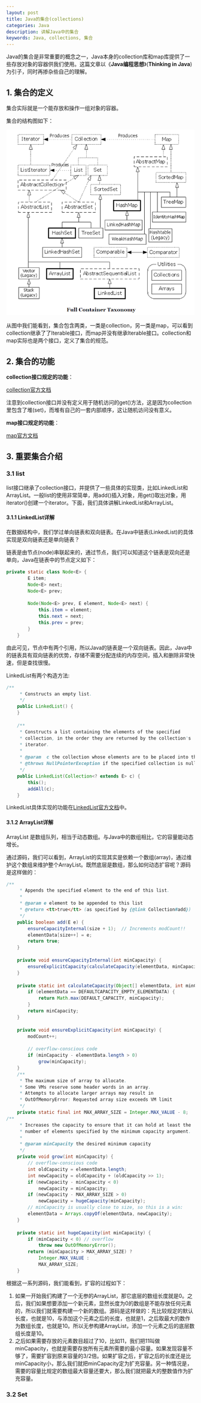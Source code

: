 ```yaml
---
layout: post
title: Java的集合(collections)
categories: Java
description: 讲解Java中的集合
keywords: Java, collections, 集合
---
```


Java的集合是非常重要的概念之一，Java本身的collection库和map库提供了一些存放对象的容器供我们使用。这篇文章以《**Java编程思想**》(**Thinking in Java**)为引子，同时再掺杂些自己的理解。

## 1. 集合的定义

集合实际就是一个能存放和操作一组对象的容器。

集合的结构图如下：

![集合结构图](/images/posts/java/collection_1.PNG)

从图中我们能看到，集合包含两类，一类是collection，另一类是map，可以看到collection继承了了Iterable接口，而map并没有继承Iterable接口。collection和map实际也是两个接口，定义了集合的规范。

## 2. 集合的功能

**collection接口规定的功能**：

[collection官方文档](https://docs.oracle.com/javase/8/docs/api/java/util/Collection.html)

注意到collection接口并没有定义用于随机访问的get()方法，这是因为collection里包含了堆(set)，而堆有自己的一套内部顺序，这让随机访问没有意义。

**map接口规定的功能**：

[map官方文档](https://docs.oracle.com/javase/8/docs/api/java/util/Map.html)

## 3. 重要集合介绍

### 3.1 list

list接口继承了collection接口，并提供了一些具体的实现类，比如LinkedList和ArrayList。一般list的使用非常简单，用add()插入对象，用get()取出对象，用iterator()创建一个iterator。下面，我们具体讲解LinkedList和ArrayList。

#### 3.1.1 LinkedList详解

在数据结构中，我们学过单向链表和双向链表。在Java中链表(LinkedList)的具体实现是双向链表还是单向链表？

链表是由节点(node)串联起来的，通过节点，我们可以知道这个链表是双向还是单向，Java在链表中的节点定义如下：

```java
private static class Node<E> {
        E item;
        Node<E> next;
        Node<E> prev;

        Node(Node<E> prev, E element, Node<E> next) {
            this.item = element;
            this.next = next;
            this.prev = prev;
        }
    }
```

由此可见，节点中有两个引用，所以Java的链表是一个双向链表。因此，Java中的链表具有双向链表的优势，存储不需要分配连续的内存空间，插入和删除非常快速，但是查找很慢。

LinkedList有两个构造方法:

```java
/**
     * Constructs an empty list.
     */
    public LinkedList() {
    }

    /**
     * Constructs a list containing the elements of the specified
     * collection, in the order they are returned by the collection's
     * iterator.
     *
     * @param  c the collection whose elements are to be placed into this list
     * @throws NullPointerException if the specified collection is null
     */
    public LinkedList(Collection<? extends E> c) {
        this();
        addAll(c);
    }
```

LinkedList具体实现的功能在[LinkedList官方文档](https://docs.oracle.com/javase/8/docs/api/java/util/LinkedList.html)中。

#### 3.1.2 ArrayList详解

ArrayList 是数组队列，相当于动态数组。与Java中的数组相比，它的容量能动态增长。

通过源码，我们可以看到，ArrayList的实现其实是依赖一个数组(array)，通过维护这个数组来维护整个ArrayList。既然底层是数组，那么如何动态扩容呢？源码是这样做的：

```java
/**
     * Appends the specified element to the end of this list.
     *
     * @param e element to be appended to this list
     * @return <tt>true</tt> (as specified by {@link Collection#add})
     */
    public boolean add(E e) {
        ensureCapacityInternal(size + 1);  // Increments modCount!!
        elementData[size++] = e;
        return true;
    }
	
	private void ensureCapacityInternal(int minCapacity) {
        ensureExplicitCapacity(calculateCapacity(elementData, minCapacity));
    }

	private static int calculateCapacity(Object[] elementData, int minCapacity) {
        if (elementData == DEFAULTCAPACITY_EMPTY_ELEMENTDATA) {
            return Math.max(DEFAULT_CAPACITY, minCapacity);
        }
        return minCapacity;
    }

	private void ensureExplicitCapacity(int minCapacity) {
        modCount++;

        // overflow-conscious code
        if (minCapacity - elementData.length > 0)
            grow(minCapacity);
    }
	/**
     * The maximum size of array to allocate.
     * Some VMs reserve some header words in an array.
     * Attempts to allocate larger arrays may result in
     * OutOfMemoryError: Requested array size exceeds VM limit
     */
    private static final int MAX_ARRAY_SIZE = Integer.MAX_VALUE - 8;
/**
     * Increases the capacity to ensure that it can hold at least the
     * number of elements specified by the minimum capacity argument.
     *
     * @param minCapacity the desired minimum capacity
     */
    private void grow(int minCapacity) {
        // overflow-conscious code
        int oldCapacity = elementData.length;
        int newCapacity = oldCapacity + (oldCapacity >> 1);
        if (newCapacity - minCapacity < 0)
            newCapacity = minCapacity;
        if (newCapacity - MAX_ARRAY_SIZE > 0)
            newCapacity = hugeCapacity(minCapacity);
        // minCapacity is usually close to size, so this is a win:
        elementData = Arrays.copyOf(elementData, newCapacity);
    }

    private static int hugeCapacity(int minCapacity) {
        if (minCapacity < 0) // overflow
            throw new OutOfMemoryError();
        return (minCapacity > MAX_ARRAY_SIZE) ?
            Integer.MAX_VALUE :
            MAX_ARRAY_SIZE;
    }
```

根据这一系列源码，我们能看到，扩容的过程如下：

1. 如果一开始我们构建了一个无参的ArrayList，那它底层的数组长度就是0。之后，我们如果想要添加一个新元素，显然长度为0的数组是不能存放任何元素的，所以我们就需要构建一个新的数组。源码是这样做的：先比较规定的默认长度，也就是10，与添加这个元素之后的长度，也就是1，之后取最大的数作为数组长度，也就是10。所以无参构建ArrayList，添加一个元素之后的底层数组长度是10。
2. 之后如果需要存放的元素数目超过了10，比如11，我们把11叫做minCapacity，也就是需要存放所有元素所需要的最小容量。如果发现容量不够了，需要扩容到原来容量的3/2倍。如果扩容之后，扩容之后的长度还是比minCapacity小，那么我们就把minCapacity定为扩充容量。另一种情况是，需要的容量比规定的数组最大容量还要大，那么我们就把最大的整数值作为扩充容量。

### 3.2 Set

